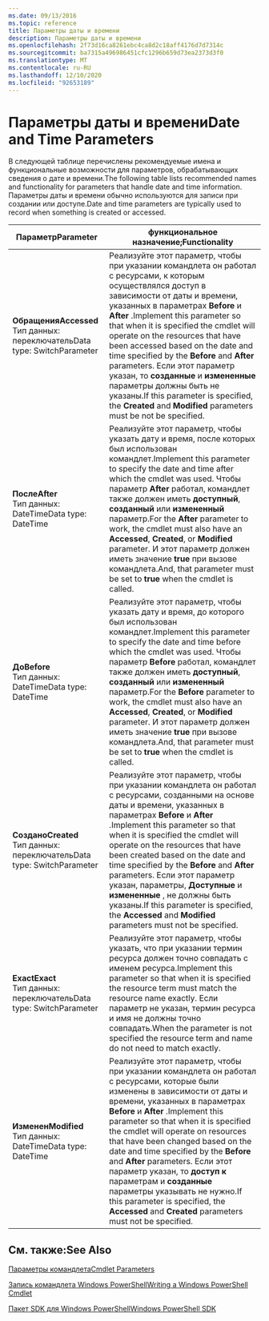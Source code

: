 ```yaml
---
ms.date: 09/13/2016
ms.topic: reference
title: Параметры даты и времени
description: Параметры даты и времени
ms.openlocfilehash: 2f73d16ca8261ebc4ca8d2c18aff4176d7d7314c
ms.sourcegitcommit: ba7315a496986451cfc1296b659d73ea2373d3f0
ms.translationtype: MT
ms.contentlocale: ru-RU
ms.lasthandoff: 12/10/2020
ms.locfileid: "92653189"
---
```

# <a name="date-and-time-parameters"></a><span data-ttu-id="ac465-103">Параметры даты и времени</span><span class="sxs-lookup"><span data-stu-id="ac465-103">Date and Time Parameters</span></span>

<span data-ttu-id="ac465-104">В следующей таблице перечислены рекомендуемые имена и функциональные возможности для параметров, обрабатывающих сведения о дате и времени.</span><span class="sxs-lookup"><span data-stu-id="ac465-104">The following table lists recommended names and functionality for parameters that handle date and time information.</span></span> <span data-ttu-id="ac465-105">Параметры даты и времени обычно используются для записи при создании или доступе.</span><span class="sxs-lookup"><span data-stu-id="ac465-105">Date and time parameters are typically used to record when something is created or accessed.</span></span>

|<span data-ttu-id="ac465-106">Параметр</span><span class="sxs-lookup"><span data-stu-id="ac465-106">Parameter</span></span>|<span data-ttu-id="ac465-107">функциональное назначение;</span><span class="sxs-lookup"><span data-stu-id="ac465-107">Functionality</span></span>|
|---|---|
|<span data-ttu-id="ac465-108">**Обращения**</span><span class="sxs-lookup"><span data-stu-id="ac465-108">**Accessed**</span></span><br><span data-ttu-id="ac465-109">Тип данных: переключатель</span><span class="sxs-lookup"><span data-stu-id="ac465-109">Data type: SwitchParameter</span></span>|<span data-ttu-id="ac465-110">Реализуйте этот параметр, чтобы при указании командлета он работал с ресурсами, к которым осуществлялся доступ в зависимости от даты и времени, указанных в параметрах **Before** и **After** .</span><span class="sxs-lookup"><span data-stu-id="ac465-110">Implement this parameter so that when it is specified the cmdlet will operate on the resources that have been accessed based on the date and time specified by the **Before** and **After** parameters.</span></span> <span data-ttu-id="ac465-111">Если этот параметр указан, то **созданные** и **измененные** параметры должны быть не указаны.</span><span class="sxs-lookup"><span data-stu-id="ac465-111">If this parameter is specified, the **Created** and **Modified** parameters must be not be specified.</span></span>|
|<span data-ttu-id="ac465-112">**После**</span><span class="sxs-lookup"><span data-stu-id="ac465-112">**After**</span></span><br><span data-ttu-id="ac465-113">Тип данных: DateTime</span><span class="sxs-lookup"><span data-stu-id="ac465-113">Data type: DateTime</span></span>|<span data-ttu-id="ac465-114">Реализуйте этот параметр, чтобы указать дату и время, после которых был использован командлет.</span><span class="sxs-lookup"><span data-stu-id="ac465-114">Implement this parameter to specify the date and time after which the cmdlet was used.</span></span> <span data-ttu-id="ac465-115">Чтобы параметр **After** работал, командлет также должен иметь **доступный**, **созданный** или **измененный** параметр.</span><span class="sxs-lookup"><span data-stu-id="ac465-115">For the **After** parameter to work, the cmdlet must also have an **Accessed**, **Created**, or **Modified** parameter.</span></span> <span data-ttu-id="ac465-116">И этот параметр должен иметь значение **true** при вызове командлета.</span><span class="sxs-lookup"><span data-stu-id="ac465-116">And, that parameter must be set to **true** when the cmdlet is called.</span></span>|
|<span data-ttu-id="ac465-117">**До**</span><span class="sxs-lookup"><span data-stu-id="ac465-117">**Before**</span></span><br><span data-ttu-id="ac465-118">Тип данных: DateTime</span><span class="sxs-lookup"><span data-stu-id="ac465-118">Data type: DateTime</span></span>|<span data-ttu-id="ac465-119">Реализуйте этот параметр, чтобы указать дату и время, до которого был использован командлет.</span><span class="sxs-lookup"><span data-stu-id="ac465-119">Implement this parameter to specify the date and time before which the cmdlet was used.</span></span> <span data-ttu-id="ac465-120">Чтобы параметр **Before** работал, командлет также должен иметь **доступный**, **созданный** или **измененный** параметр.</span><span class="sxs-lookup"><span data-stu-id="ac465-120">For the **Before** parameter to work, the cmdlet must also have an **Accessed**, **Created**, or **Modified** parameter.</span></span> <span data-ttu-id="ac465-121">И этот параметр должен иметь значение **true** при вызове командлета.</span><span class="sxs-lookup"><span data-stu-id="ac465-121">And, that parameter must be set to **true** when the cmdlet is called.</span></span>|
|<span data-ttu-id="ac465-122">**Создано**</span><span class="sxs-lookup"><span data-stu-id="ac465-122">**Created**</span></span><br><span data-ttu-id="ac465-123">Тип данных: переключатель</span><span class="sxs-lookup"><span data-stu-id="ac465-123">Data type: SwitchParameter</span></span>|<span data-ttu-id="ac465-124">Реализуйте этот параметр, чтобы при указании командлета он работал с ресурсами, созданными на основе даты и времени, указанных в параметрах **Before** и **After** .</span><span class="sxs-lookup"><span data-stu-id="ac465-124">Implement this parameter so that when it is specified the cmdlet will operate on the resources that have been created based on the date and time specified by the **Before** and **After** parameters.</span></span> <span data-ttu-id="ac465-125">Если этот параметр указан, параметры, **Доступные** и **измененные** , не должны быть указаны.</span><span class="sxs-lookup"><span data-stu-id="ac465-125">If this parameter is specified, the **Accessed** and **Modified** parameters must not be specified.</span></span>|
|<span data-ttu-id="ac465-126">**Exact**</span><span class="sxs-lookup"><span data-stu-id="ac465-126">**Exact**</span></span><br><span data-ttu-id="ac465-127">Тип данных: переключатель</span><span class="sxs-lookup"><span data-stu-id="ac465-127">Data type: SwitchParameter</span></span>|<span data-ttu-id="ac465-128">Реализуйте этот параметр, чтобы указать, что при указании термин ресурса должен точно совпадать с именем ресурса.</span><span class="sxs-lookup"><span data-stu-id="ac465-128">Implement this parameter so that when it is specified the resource term must match the resource name exactly.</span></span> <span data-ttu-id="ac465-129">Если параметр не указан, термин ресурса и имя не должны точно совпадать.</span><span class="sxs-lookup"><span data-stu-id="ac465-129">When the parameter is not specified the resource term and name do not need to match exactly.</span></span>|
|<span data-ttu-id="ac465-130">**Изменен**</span><span class="sxs-lookup"><span data-stu-id="ac465-130">**Modified**</span></span><br><span data-ttu-id="ac465-131">Тип данных: DateTime</span><span class="sxs-lookup"><span data-stu-id="ac465-131">Data type: DateTime</span></span>|<span data-ttu-id="ac465-132">Реализуйте этот параметр, чтобы при указании командлета он работал с ресурсами, которые были изменены в зависимости от даты и времени, указанных в параметрах **Before** и **After** .</span><span class="sxs-lookup"><span data-stu-id="ac465-132">Implement this parameter so that when it is specified the cmdlet will operate on resources that have been changed based on the date and time specified by the **Before** and **After** parameters.</span></span> <span data-ttu-id="ac465-133">Если этот параметр указан, то **доступ к** параметрам и **созданные** параметры указывать не нужно.</span><span class="sxs-lookup"><span data-stu-id="ac465-133">If this parameter is specified, the **Accessed** and **Created** parameters must not be specified.</span></span>|
## <a name="see-also"></a><span data-ttu-id="ac465-134">См. также:</span><span class="sxs-lookup"><span data-stu-id="ac465-134">See Also</span></span>

[<span data-ttu-id="ac465-135">Параметры командлета</span><span class="sxs-lookup"><span data-stu-id="ac465-135">Cmdlet Parameters</span></span>](./cmdlet-parameters.md)

[<span data-ttu-id="ac465-136">Запись командлета Windows PowerShell</span><span class="sxs-lookup"><span data-stu-id="ac465-136">Writing a Windows PowerShell Cmdlet</span></span>](./writing-a-windows-powershell-cmdlet.md)

[<span data-ttu-id="ac465-137">Пакет SDK для Windows PowerShell</span><span class="sxs-lookup"><span data-stu-id="ac465-137">Windows PowerShell SDK</span></span>](../windows-powershell-reference.md)
